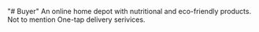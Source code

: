 "# Buyer" 
An online home depot with nutritional and eco-friendly products. Not to mention One-tap delivery serivices. 
